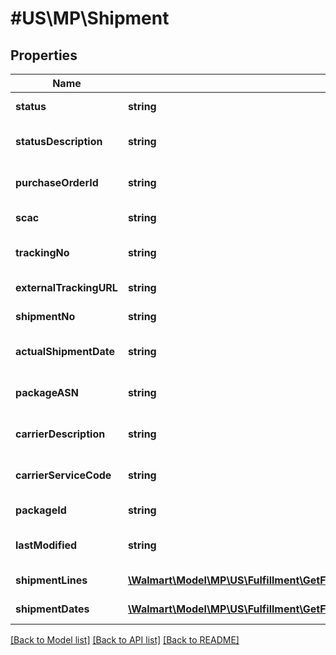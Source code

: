 # #US\MP\Shipment

## Properties

Name | Type | Description | Notes
------------ | ------------- | ------------- | -------------
**status** | **string** | Shipment status | [optional]
**statusDescription** | **string** | Shipment status description | [optional]
**purchaseOrderId** | **string** | Shipment purchase Order Id | [optional]
**scac** | **string** | Shipment scac | [optional]
**trackingNo** | **string** | Shipment tracking number | [optional]
**externalTrackingURL** | **string** | Shipment tracking URL | [optional]
**shipmentNo** | **string** | Shipment number | [optional]
**actualShipmentDate** | **string** | Actual shipment date | [optional]
**packageASN** | **string** | Shipment packageASN number | [optional]
**carrierDescription** | **string** | Shipment carrier description | [optional]
**carrierServiceCode** | **string** | Shipment carrier service code | [optional]
**packageId** | **string** | Shipment package Id | [optional]
**lastModified** | **string** | Shipment lastModified date | [optional]
**shipmentLines** | [**\Walmart\Model\MP\US\Fulfillment\GetFulfillmentOrdersStatus200ResponsePayloadInnerShipmentsInnerShipmentLinesInner[]**](GetFulfillmentOrdersStatus200ResponsePayloadInnerShipmentsInnerShipmentLinesInner.md) | Shipment line details | [optional]
**shipmentDates** | [**\Walmart\Model\MP\US\Fulfillment\GetFulfillmentOrdersStatus200ResponsePayloadInnerShipmentsInnerShipmentDatesInner[]**](GetFulfillmentOrdersStatus200ResponsePayloadInnerShipmentsInnerShipmentDatesInner.md) | Shipment dates | [optional]


[[Back to Model list]](../) [[Back to API list]](../../Api/US/MP) [[Back to README]](../../README.md)
